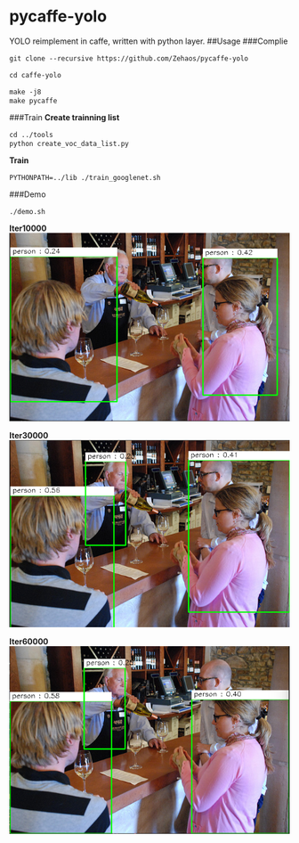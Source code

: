 # pycaffe-yolo
YOLO reimplement in caffe, written with python layer.
##Usage
###Complie
```
git clone --recursive https://github.com/Zehaos/pycaffe-yolo
```
```
cd caffe-yolo
```
```
make -j8
make pycaffe
```
###Train
**Create trainning list**
```
cd ../tools
python create_voc_data_list.py
```
**Train**
```
PYTHONPATH=../lib ./train_googlenet.sh
```
###Demo
```
./demo.sh
```

**Iter10000**
 ![image](https://github.com/Zehaos/pycaffe-yolo/blob/master/demo/gnet_iter10000.png)

 **Iter30000**
 ![image](https://github.com/Zehaos/pycaffe-yolo/blob/master/demo/gnet_iter30000.png)
 
 **Iter60000**
 ![image](https://github.com/Zehaos/pycaffe-yolo/blob/master/demo/gnet_iter60000.png)

